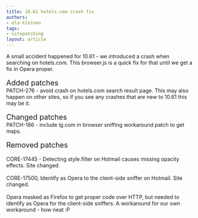 ```yaml
---
title: 10.61 hotels.com crash fix
authors:
- ola-kleiven
tags:
- sitepatching
layout: article
---
```

A small accident happened for 10.61 - we introduced a crash when searching on hotels.com. This browser.js is a quick fix for that until we get a fix in Opera proper.<br/><br/><span style="font-size: 140%">Added patches</span><br/>PATCH-276 - avoid crash on hotels.com search result page. This may also happen on other sites, so if you see any crashes that are new to 10.61 this may be it.<br/><br/><span style="font-size: 140%">Changed patches</span><br/>PATCH-186 - include lg.com in browser sniffing workaround patch to get maps.<br/><br/><span style="font-size: 140%">Removed patches</span><br/><br/>CORE-17445 - Detecting style.filter on Hotmail causes missing opacity effects. Site changed.<br/><br/>CORE-17500, Identify as Opera to the client-side sniffer on Hotmail. Site changed. <br/><br/>Opera masked as Firefox to get proper code over HTTP, but needed to identify as Opera for the client-side sniffers. A workaround for our own workaround - how neat :P
